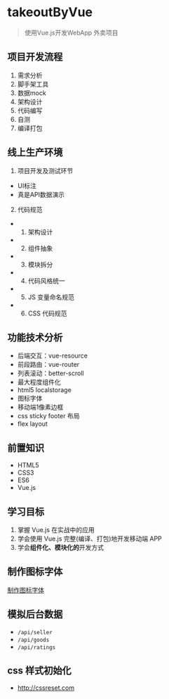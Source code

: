 # takeoutByVue

> 使用Vue.js开发WebApp 外卖项目

## 项目开发流程

1. 需求分析
2. 脚手架工具
3. 数据mock
4. 架构设计
5. 代码编写
6. 自测
7. 编译打包

## 线上生产环境

1. 项目开发及测试环节
  + UI标注
  + 真是API数据演示
2. 代码规范
  + 1. 架构设计
  + 2. 组件抽象
  + 3. 模块拆分
  + 4. 代码风格统一
  + 5. JS 变量命名规范
  + 6. CSS 代码规范

## 功能技术分析

- 后端交互：vue-resource
- 前段路由：vue-router
- 列表滚动：better-scroll
- 最大程度组件化
- html5 localstorage
- 图标字体
- 移动端1像素边框
- css sticky footer 布局
- flex layout

## 前置知识

- HTML5
- CSS3
- ES6
- Vue.js

## 学习目标

1. 掌握 Vue.js 在实战中的应用
2. 学会使用 Vue.js 完整(编译、打包)地开发移动端 APP
3. 学会**组件化、模块化的**开发方式

## 制作图标字体

[制作图标字体](https://icomoon.io)

## 模拟后台数据

- `/api/seller`
- `/api/goods`
- `/api/ratings`

## css 样式初始化

- http://cssreset.com
